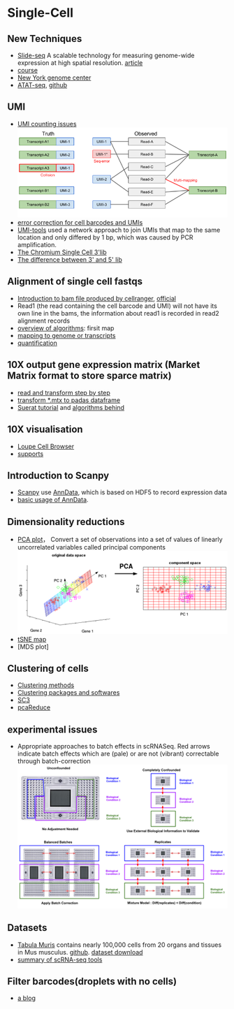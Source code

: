 # Single-Cell
## New Techniques
*  [Slide-seq](https://www.broadinstitute.org/news/new-tool-uses-rna-sequencing-chart-rich-maps-cellular-and-tissue-function?utm_source=twitter&utm_content=news-story%2Ctools&utm_medium=social&utm_campaign=Broad+Institute) A scalable technology for measuring genome-wide expression at high spatial resolution. [article](https://sci-hub.tw/10.1126/science.aaw1219)
* [course](https://hemberg-lab.github.io/scRNA.seq.course/construction-of-expression-matrix.html)
* [New York genome center](https://www.nygenome.org/lab-groups-overview/publications/)
* [ATAT-seq](https://www.nature.com/articles/s41467-019-09670-4), [github](https://github.com/pinellolab/STREAM)

## UMI
* [UMI counting issues](https://hemberg-lab.github.io/scRNA.seq.course/construction-of-expression-matrix.html)
![image](img/UMI.issues.png)
* [error correction for cell barcodes and UMIs](https://davetang.org/muse/2018/06/06/10x-single-cell-bam-files/)
* [UMI-tools](https://genome.cshlp.org/content/27/3/491.full) used a network approach to join UMIs that map to the same location and only differed by 1 bp, which was caused by PCR amplification.
* [The Chromium Single Cell 3'lib](https://teichlab.github.io/scg_lib_structs/methods_html/10xChromium3.html)
* [The difference between 3' and 5' lib](https://kb.10xgenomics.com/hc/en-us/articles/360000939852-What-is-the-difference-between-Single-Cell-3-and-5-Gene-Expression-libraries-)

## Alignment of single cell fastqs
* [Introduction to bam file produced by cellranger](https://davetang.org/muse/2018/06/06/10x-single-cell-bam-files/), [official](https://support.10xgenomics.com/single-cell-gene-expression/software/pipelines/latest/output/bam)
* Read1 (the read containing the cell barcode and UMI) will not have its own line in the bams, the information about read1 is recorded in read2 alignment records
* [overview of algorithms](https://support.10xgenomics.com/single-cell-gene-expression/software/pipelines/latest/algorithms/overview): firsit map
* [mapping to genome or transcripts](https://github.com/CGATOxford/UMI-tools/blob/master/doc/Single_cell_tutorial.md#Mapping-to-the-transcriptome-rather-than-genome)
* [quantification](https://salmon.readthedocs.io/en/latest/alevin.html)

## 10X output gene expression matrix (Market Matrix format to store sparce matrix)
* [read and transform step by step](https://support.10xgenomics.com/single-cell-gene-expression/software/pipelines/latest/output/matrices)
* [transform *.mtx to padas dataframe](https://stackoverflow.com/questions/40514521/transform-matrix-market-matrix-into-pandas-data-frame-python)
* [Suerat tutorial](https://satijalab.org/seurat/v3.0/pbmc3k_tutorial.html) and [algorithms behind](https://www.biorxiv.org/content/biorxiv/early/2018/11/02/460147.full.pdf)
## 10X visualisation
* [Loupe Cell Browser](https://support.10xgenomics.com/single-cell-gene-expression/software/visualization/latest/what-is-loupe-cell-browser)
* [supports](https://support.10xgenomics.com/)

## Introduction to Scanpy
* [Scanpy](https://github.com/theislab/scanpy) use [AnnData](https://anndata.readthedocs.io/en/latest/anndata.AnnData.html), which is based on HDF5 to record expression data
* [basic usage of AnnData](http://falexwolf.de/blog/171223_AnnData_indexing_views_HDF5-backing/).


## Dimensionality reductions
*  [PCA plot](https://hemberg-lab.github.io/scRNA.seq.course/cleaning-the-expression-matrix.html#visual-pca)， Convert a set of observations into a set of values of linearly uncorrelated variables called principal components 
![PCA](img/PCA.png)
*  [tSNE map](https://hemberg-lab.github.io/scRNA.seq.course/cleaning-the-expression-matrix.html#visual-tsne)
*  [MDS plot]

## Clustering of cells
*  [Clustering methods](https://hemberg-lab.github.io/scRNA.seq.course/biological-analysis.html)
*  [Clustering packages and softwares](https://hemberg-lab.github.io/scRNA.seq.course/biological-analysis.html#clustering-introduction)
*  [SC3](https://github.com/hemberg-lab/SC3)
*  [pcaReduce](https://github.com/JustinaZ/pcaReduce)

## experimental issues
*  Appropriate approaches to batch effects in scRNASeq. Red arrows indicate batch effects which are (pale) or are not (vibrant) correctable through batch-correction
![batch effects](img/batch.effects.png)

## Datasets
*  [Tabula Muris](https://tabula-muris.ds.czbiohub.org/) contains nearly 100,000 cells from 20 organs and tissues in Mus musculus. [github](https://github.com/czbiohub/tabula-muris). [dataset download](https://figshare.com/projects/Tabula_Muris_Transcriptomic_characterization_of_20_organs_and_tissues_from_Mus_musculus_at_single_cell_resolution/27733)
*  [summary of scRNA-seq tools](https://www.scrna-tools.org/)

## Filter barcodes(droplets with no cells)
*  [a blog](https://davetang.org/muse/2018/08/09/getting-started-with-cell-ranger/)
